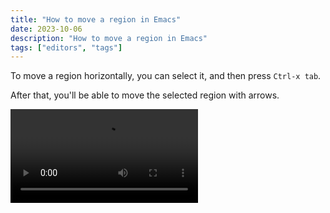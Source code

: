 ```yaml
---
title: "How to move a region in Emacs"
date: 2023-10-06
description: "How to move a region in Emacs"
tags: ["editors", "tags"]
---
```


To move a region horizontally, you can select it, and then
press `Ctrl-x tab`.

<!--more-->

After that, you'll be able to move
the selected region with arrows.

<video src="/img/emacs_indentation.mp4" controls>
      <p>Your browser doesn't support HTML5 video.
      Here is a <a href="/img/emacs_indentation.mp4">link to the video</a> instead.</p>
    </video>
